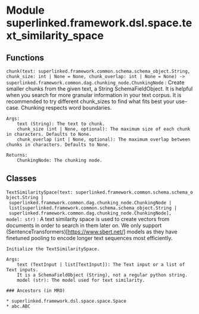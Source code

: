 Module superlinked.framework.dsl.space.text_similarity_space
============================================================

Functions
---------

    
`chunk(text: superlinked.framework.common.schema.schema_object.String, chunk_size: int | None = None, chunk_overlap: int | None = None) ‑> superlinked.framework.common.dag.chunking_node.ChunkingNode`
:   Create smaller chunks from the given text, a String SchemaFieldObject. It is helpful when you search
    for more granular information in your text corpus. It is recommended to try different chunk_sizes to
    find what fits best your use-case. Chunking respects word boundaries.
    
    Args:
        text (String): The text to chunk.
        chunk_size (int | None, optional): The maximum size of each chunk in characters. Defaults to None.
        chunk_overlap (int | None, optional): The maximum overlap between chunks in characters. Defaults to None.
    
    Returns:
        ChunkingNode: The chunking node.

Classes
-------

`TextSimilaritySpace(text: superlinked.framework.common.schema.schema_object.String | superlinked.framework.common.dag.chunking_node.ChunkingNode | list[superlinked.framework.common.schema.schema_object.String | superlinked.framework.common.dag.chunking_node.ChunkingNode], model: str)`
:   A text similarity space is used to create vectors from documents in order to search in them
    later on. We only support (SentenceTransformers)[https://www.sbert.net/] models as they have
    finetuned pooling to encode longer text sequences most efficiently.
    
    Initialize the TextSimilaritySpace.
    
    Args:
        text (TextInput | list[TextInput]): The Text input or a list of Text inputs.
        It is a SchemaFieldObject (String), not a regular python string.
        model (str): The model used for text similarity.

    ### Ancestors (in MRO)

    * superlinked.framework.dsl.space.space.Space
    * abc.ABC